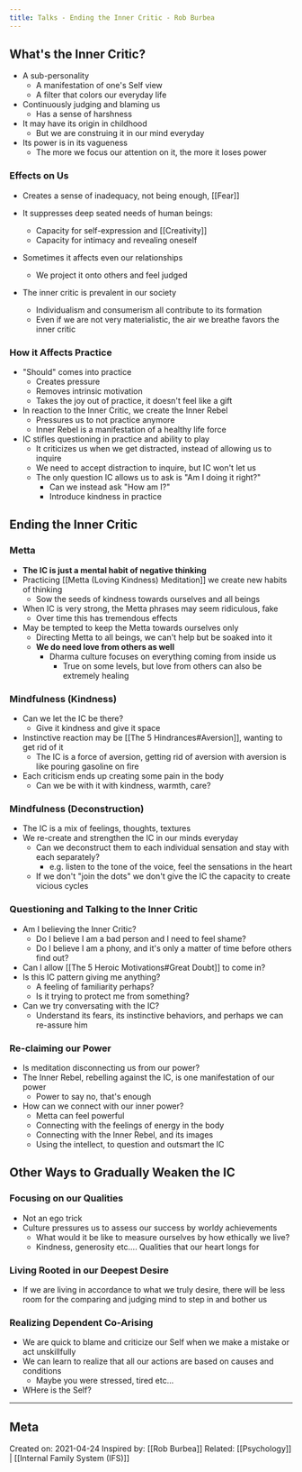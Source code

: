 ```yaml
---
title: Talks - Ending the Inner Critic - Rob Burbea
---
```

## What's the Inner Critic?
- A sub-personality
	- A manifestation of one's Self view
	- A filter that colors our everyday life
- Continuously judging and blaming us
	- Has a sense of harshness
- It may have its origin in childhood
	- But we are construing it in our mind everyday
- Its power is in its vagueness
	- The more we focus our attention on it, the more it loses power

### Effects on Us
- Creates a sense of inadequacy, not being enough, [[Fear]]
- It suppresses deep seated needs of human beings:
	- Capacity for self-expression and [[Creativity]]
	- Capacity for intimacy and revealing oneself
- Sometimes it affects even our relationships
	- We project it onto others and feel judged

- The inner critic is prevalent in our society
	- Individualism and consumerism all contribute to its formation
	- Even if we are not very materialistic, the air we breathe favors the inner critic

### How it Affects Practice
- "Should" comes into practice
	- Creates pressure
	- Removes intrinsic motivation
	- Takes the joy out of practice, it doesn't feel like a gift
- In reaction to the Inner Critic, we create the Inner Rebel
	- Pressures us to not practice anymore
	- Inner Rebel is a manifestation of a healthy life force
- IC stifles questioning in practice and ability to play
	- It criticizes us when we get distracted, instead of allowing us to inquire
	- We need to accept distraction to inquire, but IC won't let us
	- The only question IC allows us to ask is "Am I doing it right?"
		- Can we instead ask "How am I?"
		- Introduce kindness in practice

## Ending the Inner Critic

### Metta
- **The IC is just a mental habit of negative thinking**
- Practicing [[Metta (Loving Kindness) Meditation]] we create new habits of thinking
	- Sow the seeds of kindness towards ourselves and all beings
- When IC is very strong, the Metta phrases may seem ridiculous, fake
	- Over time this has tremendous effects
- May be tempted to keep the Metta towards ourselves only
	- Directing Metta to all beings, we can't help but be soaked into it
	- **We do need love from others as well**
		- Dharma culture focuses on everything coming from inside us
			- True on some levels, but love from others can also be extremely healing

### Mindfulness (Kindness)
- Can we let the IC be there?
	- Give it kindness and give it space
- Instinctive reaction may be [[The 5 Hindrances#Aversion]], wanting to get rid of it
	- The IC is a force of aversion, getting rid of aversion with aversion is like pouring gasoline on fire
- Each criticism ends up creating some pain in the body
	- Can we be with it with kindness, warmth, care?

### Mindfulness (Deconstruction)
- The IC is a mix of feelings, thoughts, textures
- We re-create and strengthen the IC in our minds everyday
	- Can we deconstruct them to each individual sensation and stay with each separately?
		- e.g. listen to the tone of the voice, feel the sensations in the heart
	- If we don't "join the dots" we don't give the IC the capacity to create vicious cycles


### Questioning and Talking to the Inner Critic
- Am I believing the Inner Critic?
	- Do I believe I am a bad person and I need to feel shame?
	- Do I believe I am a phony, and it's only a matter of time before others find out?
- Can I allow [[The 5 Heroic Motivations#Great Doubt]] to come in?
- Is this IC pattern giving me anything?
	- A feeling of familiarity perhaps?
	- Is it trying to protect me from something?
- Can we try conversating with the IC?
	- Understand its fears, its instinctive behaviors, and perhaps we can re-assure him

### Re-claiming our Power
- Is meditation disconnecting us from our power?
- The Inner Rebel, rebelling against the IC, is one manifestation of our power
	- Power to say no, that's enough
- How can we connect with our inner power?
	- Metta can feel powerful
	- Connecting with the feelings of energy in the body
	- Connecting with the Inner Rebel, and its images
	- Using the intellect, to question and outsmart the IC

## Other Ways to Gradually Weaken the IC 
### Focusing on our Qualities
- Not an ego trick
- Culture pressures us to assess our success by worldy achievements
	- What would it be like to measure ourselves by how ethically we live? 
	- Kindness, generosity etc.... Qualities that our heart longs for

### Living Rooted in our Deepest Desire
- If we are living in accordance to what we truly desire, there will be less room for the comparing and judging mind to step in and bother us

### Realizing Dependent Co-Arising
- We are quick to blame and criticize our Self when we make a mistake or act unskillfully
- We can learn to realize that all our actions are based on causes and conditions
	- Maybe you were stressed, tired etc...
- WHere is the Self?

-------------------
## Meta
Created on: 2021-04-24
Inspired by: [[Rob Burbea]]
Related: [[Psychology]] | [[Internal Family System (IFS)]]
